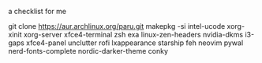 a checklist for me

git clone https://aur.archlinux.org/paru.git
makepkg -si
intel-ucode xorg-xinit xorg-server xfce4-terminal zsh exa linux-zen-headers nvidia-dkms i3-gaps xfce4-panel 
unclutter rofi lxappearance starship feh neovim pywal nerd-fonts-complete nordic-darker-theme conky


